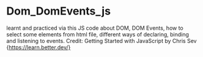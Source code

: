 # Dom_DomEvents_js
learnt and practiced via this JS code about DOM, DOM Events, how to select some elements from html file, different ways of declaring, binding and listening to events. Credit: Getting Started with JavaScript by Chris Sev {https://learn.better.dev/}  
